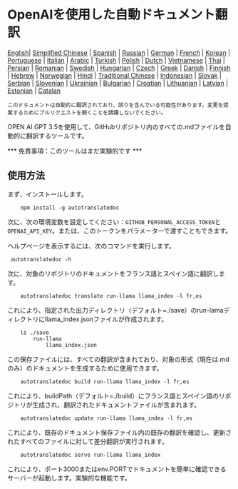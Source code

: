
# OpenAIを使用した自動ドキュメント翻訳

[English](./README.md)| [Simplified Chinese](./README_zh-Hans.md) | [Spanish](./README_es.md) | [Russian](./README_ru.md) | [German](./README_de.md) | [French](./README_fr.md) | [Korean](./README_ko.md) | [Portuguese](./README_pt.md) | [Italian](./README_it.md) | [Arabic](./README_ar.md) | [Turkish](./README_tr.md) | [Polish](./README_pl.md) | [Dutch](./README_nl.md) | [Vietnamese](./README_vi.md) | [Thai](./README_th.md) | [Persian](./README_fa.md) | [Romanian](./README_ro.md) | [Swedish](./README_sv.md) | [Hungarian](./README_hu.md) | [Czech](./README_cs.md) | [Greek](./README_el.md) | [Danish](./README_da.md) | [Finnish](./README_fi.md) | [Hebrew](./README_he.md) | [Norwegian](./README_no.md) | [Hindi](./README_hi.md) | [Traditional Chinese](./README_zh_tw.md) | [Indonesian](./README_in.md) | [Slovak](./README_sl.md) | [Serbian](./README_se.md) | [Slovenian](./README_sk.md) | [Ukrainian](./README_uk.md) | [Bulgarian](./README_bg.md) | [Croatian](./README_hr.md) | [Lithuanian](./README_lt.md) | [Latvian](./README_lv.md) | [Estonian](./README_et.md) | [Catalan](./README_cat.md) 

```このドキュメントは自動的に翻訳されており、誤りを含んでいる可能性があります。変更を提案するためにプルリクエストを開くことを躊躇しないでください。```


OPEN AI GPT 3.5を使用して、GitHubリポジトリ内のすべての.mdファイルを自動的に翻訳するツールです。

*** 免責事項：このツールはまだ実験的です ***


## 使用方法

まず、インストールします。

```
    npm install -g autotranslatedoc
```

次に、次の環境変数を設定してください：```GITHUB_PERSONAL_ACCESS_TOKEN```と```OPENAI_API_KEY```。または、このトークンをパラメーターで渡すこともできます。

ヘルプページを表示するには、次のコマンドを実行します。

```
 autotranslatedoc -h
```

次に、対象のリポジトリのドキュメントをフランス語とスペイン語に翻訳します。

```
    autotranslatedoc translate run-llama llama_index -l fr,es
```

これにより、指定された出力ディレクトリ（デフォルト=./save）のrun-lamaディレクトリにllama_index.jsonファイルが作成されます。

```
    ls ./save
        run-llama
            llama_index.json 
```

この保存ファイルには、すべての翻訳が含まれており、対象の形式（現在は.mdのみ）のドキュメントを生成するために使用できます。

```
    autotranslatedoc build run-llama llama_index -l fr,es
```

これにより、buildPath（デフォルト=./build）にフランス語とスペイン語のリポジトリが生成され、翻訳されたドキュメントファイルが含まれます。

```
    autotranslatedoc update run-llama llama_index -l fr,es
```

これにより、既存のドキュメント保存ファイル内の既存の翻訳を確認し、更新されたすべてのファイルに対して差分翻訳が実行されます。

```
    autotranslatedoc serve run-llama llama_index
```

これにより、ポート3000またはenv.PORTでドキュメントを簡単に確認できるサーバーが起動します。実験的な機能です。
